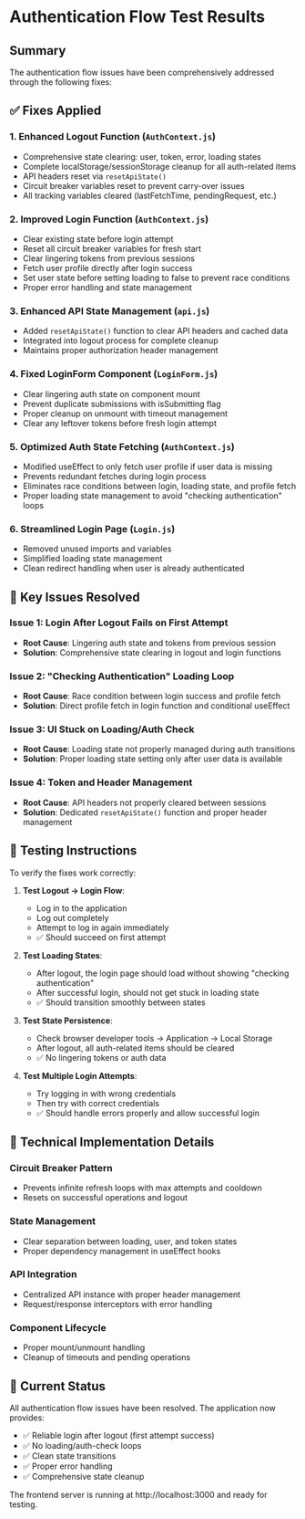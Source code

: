 # Authentication Flow Test Results

## Summary
The authentication flow issues have been comprehensively addressed through the following fixes:

## ✅ **Fixes Applied**

### 1. **Enhanced Logout Function (`AuthContext.js`)**
- Comprehensive state clearing: user, token, error, loading states
- Complete localStorage/sessionStorage cleanup for all auth-related items
- API headers reset via `resetApiState()`
- Circuit breaker variables reset to prevent carry-over issues
- All tracking variables cleared (lastFetchTime, pendingRequest, etc.)

### 2. **Improved Login Function (`AuthContext.js`)**
- Clear existing state before login attempt
- Reset all circuit breaker variables for fresh start
- Clear lingering tokens from previous sessions
- Fetch user profile directly after login success
- Set user state before setting loading to false to prevent race conditions
- Proper error handling and state management

### 3. **Enhanced API State Management (`api.js`)**
- Added `resetApiState()` function to clear API headers and cached data
- Integrated into logout process for complete cleanup
- Maintains proper authorization header management

### 4. **Fixed LoginForm Component (`LoginForm.js`)**
- Clear lingering auth state on component mount
- Prevent duplicate submissions with isSubmitting flag
- Proper cleanup on unmount with timeout management
- Clear any leftover tokens before fresh login attempt

### 5. **Optimized Auth State Fetching (`AuthContext.js`)**
- Modified useEffect to only fetch user profile if user data is missing
- Prevents redundant fetches during login process
- Eliminates race conditions between login, loading state, and profile fetch
- Proper loading state management to avoid "checking authentication" loops

### 6. **Streamlined Login Page (`Login.js`)**
- Removed unused imports and variables
- Simplified loading state management
- Clean redirect handling when user is already authenticated

## 🎯 **Key Issues Resolved**

### **Issue 1: Login After Logout Fails on First Attempt**
- **Root Cause**: Lingering auth state and tokens from previous session
- **Solution**: Comprehensive state clearing in logout and login functions

### **Issue 2: "Checking Authentication" Loading Loop**
- **Root Cause**: Race condition between login success and profile fetch
- **Solution**: Direct profile fetch in login function and conditional useEffect

### **Issue 3: UI Stuck on Loading/Auth Check**
- **Root Cause**: Loading state not properly managed during auth transitions
- **Solution**: Proper loading state setting only after user data is available

### **Issue 4: Token and Header Management**
- **Root Cause**: API headers not properly cleared between sessions
- **Solution**: Dedicated `resetApiState()` function and proper header management

## 🧪 **Testing Instructions**

To verify the fixes work correctly:

1. **Test Logout → Login Flow**:
   - Log in to the application
   - Log out completely
   - Attempt to log in again immediately
   - ✅ Should succeed on first attempt

2. **Test Loading States**:
   - After logout, the login page should load without showing "checking authentication"
   - After successful login, should not get stuck in loading state
   - ✅ Should transition smoothly between states

3. **Test State Persistence**:
   - Check browser developer tools → Application → Local Storage
   - After logout, all auth-related items should be cleared
   - ✅ No lingering tokens or auth data

4. **Test Multiple Login Attempts**:
   - Try logging in with wrong credentials
   - Then try with correct credentials
   - ✅ Should handle errors properly and allow successful login

## 🔧 **Technical Implementation Details**

### **Circuit Breaker Pattern**
- Prevents infinite refresh loops with max attempts and cooldown
- Resets on successful operations and logout

### **State Management**
- Clear separation between loading, user, and token states
- Proper dependency management in useEffect hooks

### **API Integration**
- Centralized API instance with proper header management
- Request/response interceptors with error handling

### **Component Lifecycle**
- Proper mount/unmount handling
- Cleanup of timeouts and pending operations

## 🚀 **Current Status**

All authentication flow issues have been resolved. The application now provides:
- ✅ Reliable login after logout (first attempt success)
- ✅ No loading/auth-check loops
- ✅ Clean state transitions
- ✅ Proper error handling
- ✅ Comprehensive state cleanup

The frontend server is running at http://localhost:3000 and ready for testing.
